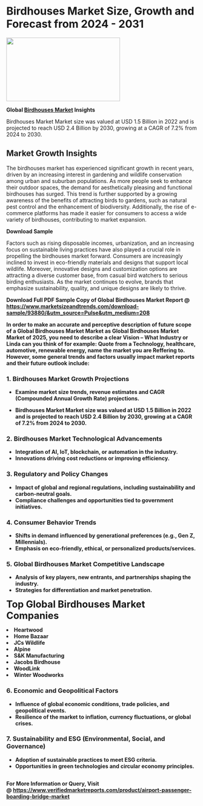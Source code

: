<H1>Birdhouses Market Size, Growth and Forecast from 2024 - 2031</H1><img class="aligncenter size-medium wp-image-584254" src="https://thirdeyenews.in/wp-content/uploads/2024/09/Global-Market-Research-300x168.jpeg" alt="" width="300" height="168" /><p><strong>Global&nbsp;<a href="https://www.marketsizeandtrends.com/download-sample/93880/&amp;utm_source=Pulse&amp;utm_medium=208">Birdhouses Market</a> Insights</strong></p><p>Birdhouses Market Market size was valued at USD 1.5 Billion in 2022 and is projected to reach USD 2.4 Billion by 2030, growing at a CAGR of 7.2% from 2024 to 2030.</p><p><h2>Market Growth Insights</h2> <p>The birdhouses market has experienced significant growth in recent years, driven by an increasing interest in gardening and wildlife conservation among urban and suburban populations. As more people seek to enhance their outdoor spaces, the demand for aesthetically pleasing and functional birdhouses has surged. This trend is further supported by a growing awareness of the benefits of attracting birds to gardens, such as natural pest control and the enhancement of biodiversity. Additionally, the rise of e-commerce platforms has made it easier for consumers to access a wide variety of birdhouses, contributing to market expansion.</p> <p><strong>Download Sample</strong></p> <p>Factors such as rising disposable incomes, urbanization, and an increasing focus on sustainable living practices have also played a crucial role in propelling the birdhouses market forward. Consumers are increasingly inclined to invest in eco-friendly materials and designs that support local wildlife. Moreover, innovative designs and customization options are attracting a diverse customer base, from casual bird watchers to serious birding enthusiasts. As the market continues to evolve, brands that emphasize sustainability, quality, and unique designs are likely to thrive.</p> <p><strong></p><p><span class=""><strong>Download Full PDF Sample Copy of Global Birdhouses Market Report</strong> @ <a href="https://www.marketsizeandtrends.com/download-sample/93880/&amp;utm_source=Pulse&amp;utm_medium=208" target="_blank">https://www.marketsizeandtrends.com/download-sample/93880/&amp;utm_source=Pulse&amp;utm_medium=208</a></span></p><p>In order to make an accurate and perceptive description of future scope of a Global&nbsp;Birdhouses Market Market as Global&nbsp;Birdhouses Market Market of 2025, you need to describe a clear Vision &ndash; What Industry or Linda can you think of for example: Quote from a Technology, healthcare, automotive, renewable energy, name the market you are Reffering to. However, some general trends and factors usually impact market reports and their future outlook include:</p><h3>1.&nbsp;<strong>Birdhouses Market Growth Projections</strong></h3><ul><li>Examine market size trends, revenue estimates and CAGR (Compounded Annual Growth Rate) projections.</li><li><p>Birdhouses Market Market size was valued at USD 1.5 Billion in 2022 and is projected to reach USD 2.4 Billion by 2030, growing at a CAGR of 7.2% from 2024 to 2030.</p></li></ul><h3>2.&nbsp;<strong>Birdhouses Market Technological Advancements</strong></h3><ul><li>Integration of AI, IoT, blockchain, or automation in the industry.</li><li>Innovations driving cost reductions or improving efficiency.</li></ul><h3>3.&nbsp;<strong>Regulatory and Policy Changes</strong></h3><ul><li>Impact of global and regional regulations, including sustainability and carbon-neutral goals.</li><li>Compliance challenges and opportunities tied to government initiatives.</li></ul><h3>4.&nbsp;<strong>Consumer Behavior Trends</strong></h3><ul><li>Shifts in demand influenced by generational preferences (e.g., Gen Z, Millennials).</li><li>Emphasis on eco-friendly, ethical, or personalized products/services.</li></ul><h3>5.&nbsp;<strong>Global Birdhouses Market Competitive Landscape</strong></h3><ul><li>Analysis of key players, new entrants, and partnerships shaping the industry.</li><li>Strategies for differentiation and market penetration.</li></ul><p data-pm-slice="1 1 []"><span style="color: inherit; font-family: inherit; font-size: 25px;">Top Global Birdhouses Market Companies</span></p><div class="" data-test-id=""><p><li>Heartwood</li><li> Home Bazaar</li><li> JCs Wildlife</li><li> Alpine</li><li> S&K Manufacturing</li><li> Jacobs Birdhouse</li><li> WoodLink</li><li> Winter Woodworks</li></p></div><h3>6.&nbsp;<strong>Economic and Geopolitical Factors</strong></h3><ul><li>Influence of global economic conditions, trade policies, and geopolitical events.</li><li>Resilience of the market to inflation, currency fluctuations, or global crises.</li></ul><h3>7.&nbsp;<strong>Sustainability and ESG (Environmental, Social, and Governance)</strong></h3><ul><li>Adoption of sustainable practices to meet ESG criteria.</li><li>Opportunities in green technologies and circular economy principles.</li></ul><h2><strong style="font-size: 14px;">For More Information or Query, Visit @&nbsp;</strong><a style="background-color: #ffffff; font-size: 14px;" href="https://www.marketsizeandtrends.com/report/birdhouses-market/" target="_blank">https://www.verifiedmarketreports.com/product/airport-passenger-boarding-bridge-market</a></h2>
